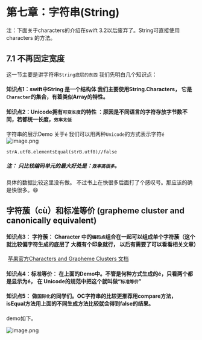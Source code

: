 # 第七章：字符串(String)

注：下面关于characters的介绍在swift 3.2以后废弃了。String可直接使用characters 的方法。

## 7.1 不再固定宽度
这一节主要是讲字符串```String底层的东西```
我们先明白几个知识点：

#### 知识点1：swift中String 是一个结构体 我们主要使用String.Characters， 它是```Character```的集合，有着类似Array的特性。

#### 知识点2：Unicode拥有```可变长度```的特性 ：原因是不同语言的字符存放字节数不同，若都统一长度，```效率太低```

字符串的展示Demo
关于```é```
我们可以用两种```Unicode```的方式表示字符```é```
![image.png](https://upload-images.jianshu.io/upload_images/1724449-0cc74da6a3428980.png?imageMogr2/auto-orient/strip%7CimageView2/2/w/1240)


	strA.utf8.elementsEqual(strB.utf8)//false

##### 注： 只比较编码单元的最大好处是：```效率高很多```。 

具体的数据比较这里没有做。 不过书上在快很多后面打了个感叹号。那应该的确是快很多。😄

## 字符蔟（cù）和标准等价    (grapheme cluster and canonically equivalent) 

#### 知识点3： 字符蔟： Character 中的```编码点```组合在一起可以组成单个字符蔟（这个就比较偏字符生成的底层了 大概有个印象就行， 以后有需要了可以看看相关文章）
 [苹果官方Characters and Grapheme Clusters 文档](https://developer.apple.com/library/archive/documentation/Cocoa/Conceptual/Strings/Articles/stringsClusters.html)

#### 知识点4：标准等价： 在上面的Demo中。不管是何种方式生成的é，只看两个都是显示为é，  在 Unicode的规范中把这个就叫做“```标准等价```”

#### 知识点5： 做```国际化```的同学们。OC字符串的比较更推荐用compare方法， isEqual方法用上面的不同生成方法比较就会得到false的结果。
demo如下。

![image.png](https://upload-images.jianshu.io/upload_images/1724449-aa1553965541c163.png?imageMogr2/auto-orient/strip%7CimageView2/2/w/1240)


